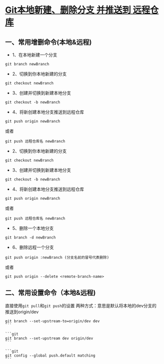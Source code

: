 # [Git本地新建、删除分支 并推送到 远程仓库](https://blog.51cto.com/u_3664660/3834161)

## 一、常用增删命令(本地&远程)

- 1、在本地新建一个分支

```git
git branch newBranch
```

- 2、切换到你本地新建的分支

```git
git checkout newBranch
```

- 3、创建并切换到新建本地分支

```git
git checkout -b newBranch
```

- 4、将新创建本地分支推送到远程仓库
  
```git
git push origin newBranch
```

或者

```git
git push 远程仓库名 newBranch
```

- 2、切换到你本地新建的分支
  
```git
git checkout newBranch
```

- 3、创建并切换到新建本地分支
  
```git
git checkout -b newBranch
```

- 4、将新创建本地分支推送到远程仓库

```git
git push origin newBranch
```

或者

```git
git push 远程仓库名 newBranch
```

- 5、删除一个本地分支
  
```git
git branch -d newBranch
```

- 6、删除远程一个分支
  
```git
git push origin :newBranch (分支名前的冒号代表删除)
```

或者

```git
git push origin --delete <remote-branch-name>
```

## 二、常用设置命令（本地&远程)

直接使用`git pull`和`git push`的设置
两种方式：意思是默认将本地的dev分支的推送到origin/dev

````git
git branch --set-upstream-to=origin/dev dev 
```

```git
git branch --set-upstream dev origin/dev
```

```git
git config --global push.default matching
```
